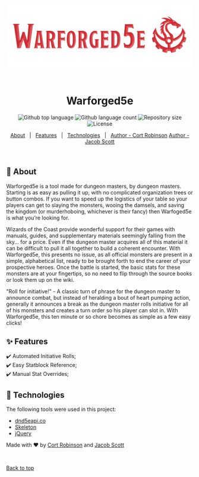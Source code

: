 <div align="center" id="top"> 
  <img src="assets/images/headerLogo.png" alt="Warforged5e" />

  &#xa0;

  <!-- <a href="https://warforged5e.com">Live Site</a> -->
</div>

<h1 align="center">Warforged5e</h1>

<p align="center">
  <img alt="Github top language" src="https://img.shields.io/github/languages/top/cort-robinson/warforged5e?color=56BEB8">

  <img alt="Github language count" src="https://img.shields.io/github/languages/count/cort-robinson/warforged5e?color=56BEB8">

  <img alt="Repository size" src="https://img.shields.io/github/repo-size/cort-robinson/warforged5e?color=56BEB8">

  <img alt="License" src="https://img.shields.io/github/license/cort-robinson/warforged5e?color=56BEB8">

  <!-- <img alt="Github issues" src="https://img.shields.io/github/issues/cort-robinson/warforged5e?color=56BEB8" /> -->

  <!-- <img alt="Github forks" src="https://img.shields.io/github/forks/cort-robinson/warforged5e?color=56BEB8" /> -->

  <!-- <img alt="Github stars" src="https://img.shields.io/github/stars/cort-robinson/warforged5e?color=56BEB8" /> -->
</p>

<!-- Status -->

<!-- <h4 align="center"> 
	🚧  Warforged5e 🚀 Under construction...  🚧
</h4> 

<hr> -->

<p align="center">
  <a href="#dart-about">About</a> &#xa0; | &#xa0; 
  <a href="#sparkles-features">Features</a> &#xa0; | &#xa0;
  <a href="#rocket-technologies">Technologies</a> &#xa0; | &#xa0;
  <a href="https://github.com/cort-robinson" target="_blank">Author - Cort Robinson</a>
  <a href="https://github.com/jhs1790" target="_blank">Author - Jacob Scott</a>
</p>

<br>

## :dart: About ##

Warforged5e is a tool made for dungeon masters, by dungeon masters. Starting is as easy as pulling it up, with no complicated organization trees or button combos. If you want to speed up the logistics of your table so your players can get to slaying the monsters, wooing the damsels, and saving the kingdom (or murderhoboing, whichever is their fancy) then Warfoged5e is what you’re looking for.

Wizards of the Coast provide wonderful support for their games with manuals, guides, and supplementary materials seemingly falling from the sky… for a price. Even if the dungeon master acquires all of this material it can be difficult to pull it all together to build a coherent encounter. With Warforged5e, this presents no issue, as all official monsters are present in a simple, alphabetical list, ready to be brought forth to end the career of your prospective heroes. Once the battle is started, the basic stats for these monsters are at your fingertips, so no need to flip through the source books or look them up on the wiki.

"Roll for initiative!" - A classic turn of phrase for the dungeon master to announce combat, but instead of heralding a bout of heart pumping action, generally it announces a break as the dungeon master rolls initiative for all of his monsters and creates a turn order so his player can slot in. With Warforged5e, this ten minute or so chore becomes as simple as a few easy clicks!

## :sparkles: Features ##

:heavy_check_mark: Automated Initiative Rolls;\
:heavy_check_mark: Easy Statblock Reference;\
:heavy_check_mark: Manual Stat Overrides;

## :rocket: Technologies ##

The following tools were used in this project:

- [dnd5eapi.co](http://dnd5eapi.co/)
- [Skeleton](https://nodejs.org/en/)
- [jQuery](https://jquery.com/)


Made with :heart: by <a href="https://github.com/cort-robinson" target="_blank">Cort Robinson</a> and <a href="https://github.com/jhs1790" target="_blank">Jacob Scott</a>

&#xa0;

<a href="#top">Back to top</a>
